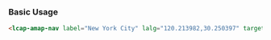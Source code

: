 ### Basic Usage

``` html
<lcap-amap-nav label="New York City" lalg="120.213982,30.250397" target="_blank"></lcap-amap-nav>
```
